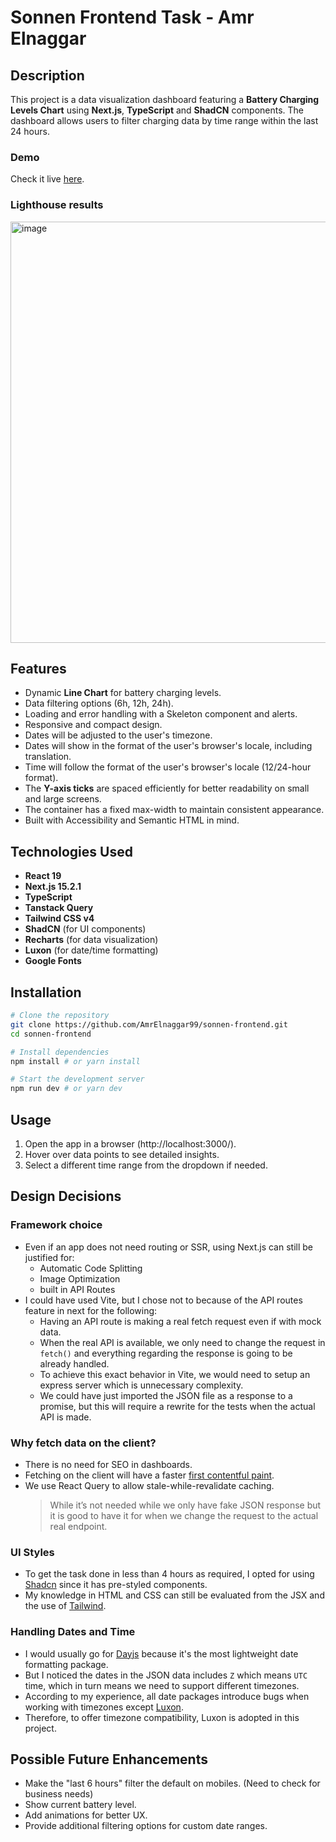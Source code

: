 # Sonnen Frontend Task - Amr Elnaggar

## Description

This project is a data visualization dashboard featuring a **Battery Charging Levels Chart** using **Next.js**, **TypeScript** and **ShadCN** components. The dashboard allows users to filter charging data by time range within the last 24 hours.
### Demo
Check it live [here](https://sonnen-frontend.vercel.app/).
### Lighthouse results
<img width="674" alt="image" src="https://github.com/user-attachments/assets/6eeb4f1a-4542-44c6-9a06-ae0ed4c37869" />

## Features

- Dynamic **Line Chart** for battery charging levels.
- Data filtering options (6h, 12h, 24h).
- Loading and error handling with a Skeleton component and alerts.
- Responsive and compact design.
- Dates will be adjusted to the user's timezone.
- Dates will show in the format of the user's browser's locale, including translation.
- Time will follow the format of the user's browser's locale (12/24-hour format).
- The **Y-axis ticks** are spaced efficiently for better readability on small and large screens.
- The container has a fixed max-width to maintain consistent appearance.
- Built with Accessibility and Semantic HTML in mind.

## Technologies Used

- **React 19**
- **Next.js 15.2.1**
- **TypeScript**
- **Tanstack Query**
- **Tailwind CSS v4**
- **ShadCN** (for UI components)
- **Recharts** (for data visualization)
- **Luxon** (for date/time formatting)
- **Google Fonts**

## Installation

```bash
# Clone the repository
git clone https://github.com/AmrElnaggar99/sonnen-frontend.git
cd sonnen-frontend

# Install dependencies
npm install # or yarn install

# Start the development server
npm run dev # or yarn dev
```

## Usage

1. Open the app in a browser (http://localhost:3000/).
2. Hover over data points to see detailed insights.
3. Select a different time range from the dropdown if needed.

## Design Decisions

### Framework choice

- Even if an app does not need routing or SSR, using Next.js can still be justified for:
  - Automatic Code Splitting
  - Image Optimization
  - built in API Routes
- I could have used Vite, but I chose not to because of the API routes feature in next for the following:
  - Having an API route is making a real fetch request even if with mock data.
  - When the real API is available, we only need to change the request in `fetch()` and everything regarding the response is going to be already handled.
  - To achieve this exact behavior in Vite, we would need to setup an express server which is unnecessary complexity.
  - We could have just imported the JSON file as a response to a promise, but this will require a rewrite for the tests when the actual API is made.

### Why fetch data on the client?

- There is no need for SEO in dashboards.
- Fetching on the client will have a faster [first contentful paint](https://developer.mozilla.org/en-US/docs/Glossary/First_contentful_paint).
- We use React Query to allow stale-while-revalidate caching.
  > While it’s not needed while we only have fake JSON response but it is good to have it for when we change the request to the actual real endpoint.

### UI Styles

- To get the task done in less than 4 hours as required, I opted for using [Shadcn](https://ui.shadcn.com/) since it has pre-styled components.
- My knowledge in HTML and CSS can still be evaluated from the JSX and the use of [Tailwind](https://tailwindcss.com/).

### Handling Dates and Time

- I would usually go for [Dayjs](https://www.npmjs.com/package/dayjs) because it's the most lightweight date formatting package.
- But I noticed the dates in the JSON data includes `Z` which means `UTC` time, which in turn means we need to support different timezones.
- According to my experience, all date packages introduce bugs when working with timezones except [Luxon](https://www.npmjs.com/package/luxon).
- Therefore, to offer timezone compatibility, Luxon is adopted in this project.

## Possible Future Enhancements

- Make the "last 6 hours" filter the default on mobiles. (Need to check for business needs)
- Show current battery level.
- Add animations for better UX.
- Provide additional filtering options for custom date ranges.
